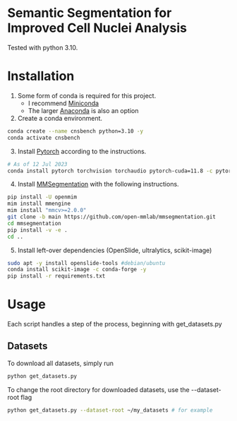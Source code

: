 # Semantic Segmentation for Improved Cell Nuclei Analysis

Tested with python 3.10.

# Installation
1. Some form of conda is required for this project.
    - I recommend [Miniconda](https://docs.conda.io/en/latest/miniconda.html)
    - The larger [Anaconda](https://www.anaconda.com/download) is also an option
2. Create a conda environment.
```bash
conda create --name cnsbench python=3.10 -y
conda activate cnsbench
```
3. Install [Pytorch](https://pytorch.org/get-started/locally/) according to the instructions.
```bash
# As of 12 Jul 2023
conda install pytorch torchvision torchaudio pytorch-cuda=11.8 -c pytorch -c nvidia -y
```
4. Install [MMSegmentation](https://github.com/open-mmlab/mmsegmentation/blob/main/docs/en/get_started.md#customize-installation) with the following instructions.
```bash
pip install -U openmim
mim install mmengine
mim install "mmcv>=2.0.0"
git clone -b main https://github.com/open-mmlab/mmsegmentation.git
cd mmsegmentation
pip install -v -e .
cd ..
```

5. Install left-over dependencies (OpenSlide, ultralytics, scikit-image)
```bash
sudo apt -y install openslide-tools #debian/ubuntu
conda install scikit-image -c conda-forge -y
pip install -r requirements.txt
```

# Usage
Each script handles a step of the process, beginning with get_datasets.py

## Datasets
To download all datasets, simply run
```bash
python get_datasets.py
```
To change the root directory for downloaded datasets, use the --dataset-root flag
```bash
python get_datasets.py --dataset-root ~/my_datasets # for example
```